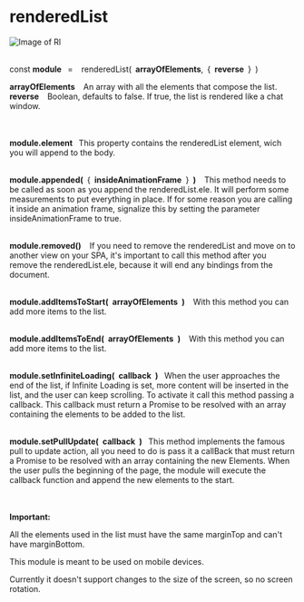 # renderedList
![Image of Rl](https://image.ibb.co/cq09ES/RL.png)

<br/>const  **module**&ensp; = &ensp; renderedList(&ensp;**arrayOfElements**,&ensp;{&ensp;**reverse**&ensp;}&ensp;)<br/>

**arrayOfElements** &ensp; An array with all the elements that compose the list.  
**reverse** &ensp; Boolean, defaults to false. If true, the list is rendered like a chat window.

<br/><br/>**module.element**&ensp; This property contains the renderedList element, wich you will append to the body.

<br/>**module.appended(**&ensp;{&ensp;**insideAnimationFrame**&ensp;}&ensp;**)** &ensp; This method needs to be called as soon as you append the renderedList.ele. It will perform some measurements to put everything in place. If for some reason you are calling it inside an animation frame, signalize this by setting the parameter insideAnimationFrame to true.

<br/>**module.removed()** &ensp; If you need to remove the renderedList and move on to another view on your SPA, it's important to call this method after you remove the renderedList.ele, because it will end any bindings from the document.

<br/>**module.addItemsToStart(&ensp;arrayOfElements&ensp;)** &ensp; With this method you can add more items to the list.

<br/>**module.addItemsToEnd(&ensp;arrayOfElements&ensp;)** &ensp; With this method you can add more items to the list.

<br/>**module.setInfiniteLoading(&ensp;callback&ensp;)**&ensp; When the user approaches the end of the list, if Infinite Loading is set, more content will be inserted in the list, and the user can keep scrolling. To activate it call this method passing a callback. This callback must return a Promise to be resolved with an array containing the elements to be added to the list.

<br/>**module.setPullUpdate(&ensp;callback&ensp;)**&ensp; This method implements the famous pull to update action, all you need to do is pass it a callBack that must return a Promise to be resolved with an array containing the new Elements. When the user pulls the beginning of the page, the module will execute the callback function and append the new elements to the start.

<br/><br/>**Important:** 

All the elements used in the list must have the same marginTop and can't have marginBottom.

This module is meant to be used on mobile devices.

Currently it doesn't support changes to the size of the screen, so no screen rotation.
